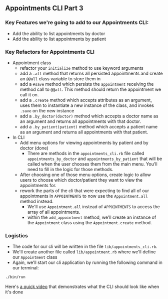 ## Appointments CLI Part 3
### Key Features we're going to add to our Appointments CLI:

- Add the ability to list appointments by doctor
- Add the ability to list appointments by patient

### Key Refactors for Appointments CLI

- Appointment class
  - refactor your `initialize` method to use keyword arguments
  - add a `.all` method that returns all persisted appointments and create an `@@all` class variable to store them in
  - add a `#save` method which persists the `appointment` receiving the method call to `@@all`. This method should return the appointment we call it on.
  - add a `.create` method which accepts attributes as an argument, uses them to instantiate a new instance of the class, and invokes `.save` on the new instance
  - add a `.by_doctor(doctor)` method which accepts a doctor name as an argument and returns all appointments with that doctor.
  - add a `.by_patient(patient)` method which accepts a patient name as an argument and returns all appointments with that patient.
- In CLI
  - Add menu options for viewing appointments by patient and by doctor (done)
    - There are methods in the `appointments_cli.rb` file called `appointments_by_doctor` and `appointments_by_patient` that will be called when the user chooses them from the main menu. You'll need to fill in the logic for those methods.
  - After choosing one of those menu options, create logic to allow users to choose which doctor/patient they want to view the appointments for.
  - rework the parts of the cli that were expecting to find all of our appointments in `APPOINTMENTS` to now use the `Appointment.all` method instead.
    - We'll use `Appointment.all` instead of `APPOINTMENTS` to access the array of all appointments.
    - within the `add_appointment` method, we'll create an instance of the `Appointment` class using the `Appointment.create` method.

### Logistics

- The code for our cli will be written in the file `lib/appointments_cli.rb`. 
- We'll create another file called `lib/appointment.rb` where we'll define our `Appointment` class
- Again, we'll start our cli application by running the following command in our terminal:

```bash
./bin/run
```

Here's [a quick video](https://res.cloudinary.com/dnocv6uwb/video/upload/v1630485928/lesson-3-exercise-solution-video_kaatpl.mp4) that demonstrates what the CLI should look like when it's done
